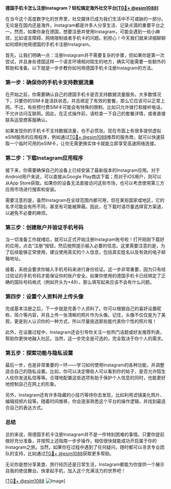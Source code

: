 **德国手机卡怎么注册Instagram？轻松搞定海外社交平台[[TG💪+ @esim1088](https://t.me/s/esim1088)]**

在当今这个高度数字化的世界里，社交媒体已成为我们生活中不可或缺的一部分。无论是在国内还是海外，Instagram都是许多人分享生活、记录点滴的重要平台之一。然而，如果你身在德国，想要注册并使用Instagram，可能会遇到一些小麻烦，比如语言障碍、网络限制或者手机卡的问题。别担心！今天我们就来详细聊聊如何顺利地用德国的手机卡注册Instagram。

首先，让我们明确一点：注册Instagram并不需要复杂的步骤，但如果你是第一次尝试，并且身处德国这样一个语言环境相对陌生的地方，确实可能需要一些额外的帮助和准备。以下就是一步步教你如何用德国手机卡注册Instagram的方法。

### 第一步：确保你的手机卡支持数据流量

在开始之前，你需要确认自己的德国手机卡是否支持数据流量服务。大多数情况下，只要你的SIM卡是活跃状态，并且绑定了有效的套餐，那么它应该可以正常上网。不过，有些预付费SIM卡可能会有特殊的限制，比如只允许拨打和接听电话，不允许访问互联网。因此，在正式操作前，请检查一下自己的套餐详情，或者直接联系运营商客服确认。

如果发现你的手机卡不支持数据流量，也不必慌张。现在市面上有很多提供虚拟eSIM服务的应用程序，例如通过[TG💪+ @esim1088](https://t.me/s/esim1088)推荐的服务商，就可以快速获取一个临时可用的eSIM卡，让你无需更换实体卡就能立即享受高速网络连接。

### 第二步：下载Instagram应用程序

接下来，你需要确保自己的设备上已经安装了最新版本的Instagram应用。对于Android用户来说，可以直接从Google Play商店下载；而对于iOS用户，则可以从App Store获取。如果你的设备无法直接访问这些市场，也可以考虑使用第三方应用市场进行搜索和安装。

需要注意的是，虽然Instagram在全球范围内都可用，但在某些国家或地区，它的名字可能会有所不同，甚至有可能被屏蔽。因此，在下载时请尽量选择官方渠道，以避免不必要的麻烦。

### 第三步：创建账户并验证手机号码

当一切准备工作就绪后，就可以正式开始注册Instagram账号啦！打开刚刚下载好的应用，点击“注册”按钮，然后按照提示输入必要的信息。这里需要注意的是，为了后续能够正常使用，建议使用真实的个人信息，包括真实姓名以及有效的电子邮箱地址。

接着，系统会要求你输入手机号码来进行身份验证。这一步非常重要，因为只有经过验证的手机号码才能保证你的账户安全。如果你使用的德国手机卡已经绑定了正确的国际号码格式（例如开头为+49），那么填写起来应该不会有什么问题。

### 第四步：设置个人资料并上传头像

完成基本注册之后，下一步就是完善个人资料了。你可以根据自己的喜好设置昵称、简介等内容，并且上传一张清晰的照片作为头像。记住，头像不仅仅是为了美观，更是别人认识你的一种方式，所以尽量挑选那些能代表你个性的照片哦！

此外，在设置过程中，Instagram还会引导你关注一些热门话题或好友推荐列表，帮助你更快地融入社区。当然，这一步完全是可选的，完全取决于你个人的需求。

### 第五步：探索功能与隐私设置

最后一步，也是非常重要的一环——学习如何使用Instagram的各种功能，并调整适合自己的隐私设置。比如，你可以决定哪些人可以看到你的帖子，是否允许陌生人给你发送私信等等。合理地配置这些选项有助于保护个人信息的同时，也能更好地控制自己在网上的形象。

另外，Instagram还有许多隐藏的小技巧等待你去发现，比如利用滤镜美化照片、编辑视频片段等。随着时间推移，你会逐渐熟悉这个平台的操作逻辑，并找到最适合自己的表达方式。

### 总结

总的来说，用德国手机卡注册Instagram并不是一件特别困难的事情。只要你提前做好充分准备，并按照上述指南一步步操作，相信很快就能成功开启属于你的Instagram之旅。当然，如果你在过程中遇到了任何疑问，随时都可以寻求专业团队的支持，比如通过[TG💪+ @esim1088](https://t.me/s/esim1088)获取更多帮助。

无论你是想分享美食、旅行经历还是日常生活，Instagram都能为你提供一个展示自我的绝佳舞台。快拿起手机，加入这个充满活力的世界吧！

[[TG💪+ @esim1088](https://t.me/s/esim1088) ![Image](https://i.postimg.cc/4NQfJmqS/Snipaste-2025-05-13-00-14-12.png)]